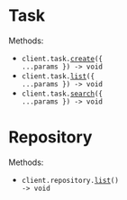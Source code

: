 # Task

Methods:

- <code title="post /task/create">client.task.<a href="./src/resources/task.ts">create</a>({ ...params }) -> void</code>
- <code title="get /task/list">client.task.<a href="./src/resources/task.ts">list</a>({ ...params }) -> void</code>
- <code title="get /task/search">client.task.<a href="./src/resources/task.ts">search</a>({ ...params }) -> void</code>

# Repository

Methods:

- <code title="get /repository/list">client.repository.<a href="./src/resources/repository.ts">list</a>() -> void</code>
